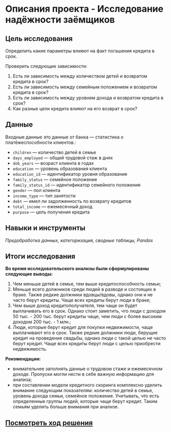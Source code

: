 # Описания проекта - Исследование надёжности заёмщиков

## Цель исследования 

Определить какие параметры влияют на факт погашения кредита в срок.

Проверить следующие зависимости:
1. Есть ли зависимость между количеством детей и возвратом кредита в срок?
2. Есть ли зависимость между семейным положением и возвратом кредита в срок?
3. Есть ли зависимость между уровнем дохода и возвратом кредита в срок?
4. Как разные цели кредита влияют на его возврат в срок?

## Данные

Входные данные это данные от банка — статистика о платёжеспособности клиентов.:

* `children` — количество детей в семье
* `days_employed` — общий трудовой стаж в днях
* `dob_years` — возраст клиента в годах
* `education` — уровень образования клиента
* `education_id` — идентификатор уровня образования
* `family_status` — семейное положение
* `family_status_id` — идентификатор семейного положения
* `gender` — пол клиента
* `income_type` — тип занятости
* `debt` — имел ли задолженность по возврату кредитов
* `total_income` — ежемесячный доход
* `purpose` — цель получения кредита

## Навыки и инструменты

*Предобработка данных, категоризация, сводные таблицы, Pandas*

## Итоги исследования

**Во время исследовательского анализы были сформулированы следующие выводы:**
1. Чем меньше детей в семье, тем выше кредитоспособность семьи;
2. Меньше всего должников среди людей в разводе и состоящих в браке. Также редкие должники вдовцы/вдовы, однако они и не часто берут кредиты. Чаще всех кредиты берут люди в браке;
3. Чем выше доход кредитополучателя, тем чаще он будет выплачивать его в срок. Однако стоит заметить, что люди с доходом 50 тыс. - 200 тыс. берут кредиты чаще, чем люди с более высоким доходом 200 тыс. - 1 млн.;
4. Люди, которые берут кредит для покупки недвижимости, чаще выплачивают его в срок. Также редкие должники люди, берущие кредит на проведение свадьбы, однако люди с такой целью не часто берут кредит. Чаще всех кредиты берут люди с целью приобрести недвижимость.
    
**Рекомендации:**
- внимательнее заполнять данные о трудовом стаже и ежемесячном доходе. Пропуски могли нести в себе важную информацию для анализа;
- при составлении модели кредитного скоринга комплексно уделить внимание следующим показателям: количество детей в семье, уровень дохода семьи, семейное положение. Учитывать, что есть определенные группы людей, которые чаще берут кредит. Таким семьям уделить больше внимания при анализе.

 ## [Посмотреть ход решения](https://github.com/AlexSidelnikov/Yandex-Practicum/blob/main/2.%20%D0%98%D1%81%D1%81%D0%BB%D0%B5%D0%B4%D0%BE%D0%B2%D0%B0%D0%BD%D0%B8%D0%B5%20%D0%BD%D0%B0%D0%B4%D1%91%D0%B6%D0%BD%D0%BE%D1%81%D1%82%D0%B8%20%D0%B7%D0%B0%D1%91%D0%BC%D1%89%D0%B8%D0%BA%D0%BE%D0%B2%20%E2%80%94%20%D0%B0%D0%BD%D0%B0%D0%BB%D0%B8%D0%B7%20%D0%B1%D0%B0%D0%BD%D0%BA%D0%BE%D0%B2%D1%81%D0%BA%D0%B8%D1%85%20%D0%B4%D0%B0%D0%BD%D0%BD%D1%8B%D1%85/2.%20%D0%98%D1%81%D1%81%D0%BB%D0%B5%D0%B4%D0%BE%D0%B2%D0%B0%D0%BD%D0%B8%D0%B5%20%D0%BD%D0%B0%D0%B4%D1%91%D0%B6%D0%BD%D0%BE%D1%81%D1%82%D0%B8%20%D0%B7%D0%B0%D1%91%D0%BC%D1%89%D0%B8%D0%BA%D0%BE%D0%B2%20%E2%80%94%20%D0%B0%D0%BD%D0%B0%D0%BB%D0%B8%D0%B7%20%D0%B1%D0%B0%D0%BD%D0%BA%D0%BE%D0%B2%D1%81%D0%BA%D0%B8%D1%85%20%D0%B4%D0%B0%D0%BD%D0%BD%D1%8B%D1%85.ipynb)
